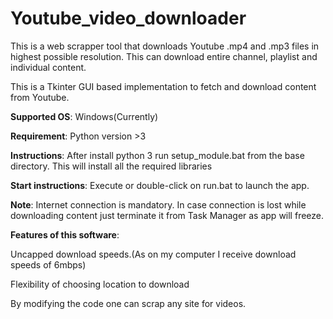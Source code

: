 # Youtube_video_downloader
This is a web scrapper tool that downloads Youtube .mp4 and .mp3 files in highest possible resolution. This can download entire channel, playlist and individual content.

This is a Tkinter GUI based implementation to fetch and download content from Youtube.

<b>Supported OS</b>:
Windows(Currently)

<b>Requirement</b>:
Python version >3

<b>Instructions</b>:
After install python 3 run setup_module.bat from the base directory.
This will install all the required libraries

<b>Start instructions</b>:
Execute or double-click on run.bat to launch the app.

<b>Note</b>:
Internet connection is mandatory.
In case connection is lost while downloading content just terminate it from Task Manager as app will freeze.

<b>Features of this software</b>:

Uncapped download speeds.(As on my computer I receive download speeds of 6mbps)

Flexibility of choosing location to download

By modifying the code one can scrap any site for videos.
